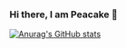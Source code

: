### Hi there, I am Peacake 👋
[![Anurag's GitHub stats](https://github-readme-stats.vercel.app/api?username=pea-cake)](https://github.com/anuraghazra/github-readme-stats)
